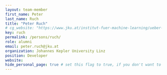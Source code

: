 ```yaml
---
layout: team-member
first_name: Peter
last_name: Ruch
title: "Peter Ruch"
# cg_website: "https://www.jku.at/institut-fuer-machine-learning/ueber-uns/team/peter-ruch-msc/" #remove to show person directly on data-vis page
key: ruch
permalink: /persons/ruch/
role: alumni
email: peter.ruch@jku.at
organization: Johannes Kepler University Linz
position: Developer
website: 
hide_personal_page: true # set this flag to true, if you don't want to link a personal page
---
```


